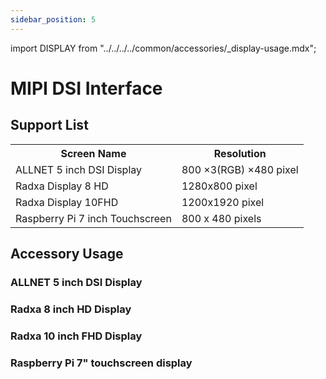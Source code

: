 ```yaml
---
sidebar_position: 5
---
```


import DISPLAY from "../../../../common/accessories/\_display-usage.mdx";

# MIPI DSI Interface

## Support List

<table>
  <tr>
    <th>Screen Name</th>
    <th>Resolution</th>
  </tr>
  <tr>
    <td>ALLNET 5 inch DSI Display</td>
    <td>800 ×3(RGB) ×480 pixel</td>
  </tr>
  <tr>
    <td>Radxa Display 8 HD</td>
    <td>1280x800 pixel</td>
  </tr>
  <tr>
    <td>Radxa Display 10FHD</td>
    <td>1200x1920 pixel </td>
  </tr>
  <tr>
    <td>Raspberry Pi 7 inch Touchscreen</td>
    <td>800 x 480 pixels</td>
  </tr>
</table>

## Accessory Usage

### ALLNET 5 inch DSI Display

<DISPLAY product="ROCK 5A" display_connection_img="/img/rock5a/rock5a-allnet-5inch-display.webp" model="rock-5a" rsetup_path="../../radxa-os/rsetup#overlays" display_name="Radxa 8 inch HD Display" overlays_title="Enable Radxa Display 8HD" />

### Radxa 8 inch HD Display

<DISPLAY product="ROCK 5A" display_connection_img="/img/rock5a/rock5a-8inch-display.webp" model="rock-5a" rsetup_path="../../radxa-os/rsetup#overlays" display_name="瑞莎 8 寸 HD 高清显示屏" overlays_title="Enable Radxa Display 8HD" />

### Radxa 10 inch FHD Display

<DISPLAY product="ROCK 5A" display_connection_img="/img/rock5a/rock5a-10inch-fhd-display.webp" model="rock-5a" rsetup_path="../../radxa-os/rsetup#overlays" display_name="瑞莎 10 寸 FHD 高清显示屏" overlays_title="Enable Radxa Display 10FHD" />

### Raspberry Pi 7" touchscreen display

<DISPLAY product="ROCK 5A" display_connection_img="/img/rock5a/rock5a-rpi-7inch-display.webp" model="rock-5a" rsetup_path="../../radxa-os/rsetup#overlays" display_name="树莓派7寸触控显示屏" overlays_title="Enable Raspberry Pi 7-inch Touchscreen" />
